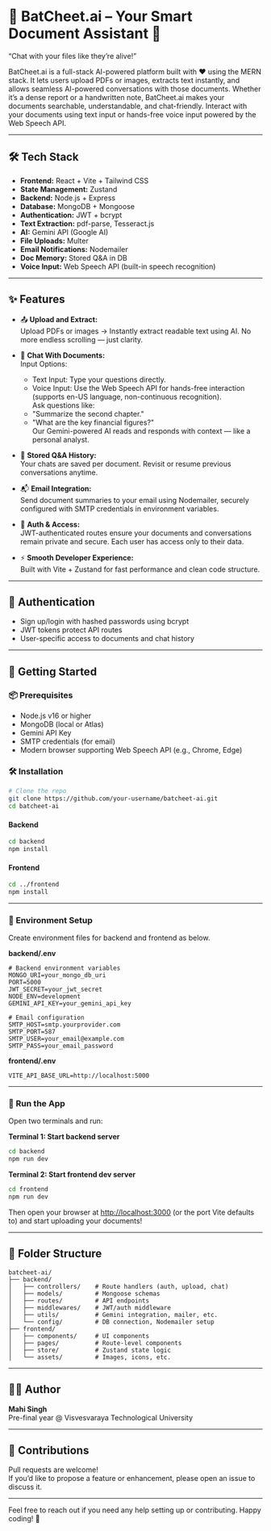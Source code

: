 # 🧠 BatCheet.ai – Your Smart Document Assistant 📄

“Chat with your files like they’re alive!”

BatCheet.ai is a full-stack AI-powered platform built with ❤️ using the MERN stack. It lets users upload PDFs or images, extracts text instantly, and allows seamless AI-powered conversations with those documents. Whether it’s a dense report or a handwritten note, BatCheet.ai makes your documents searchable, understandable, and chat-friendly. Interact with your documents using text input or hands-free voice input powered by the Web Speech API.

---

## 🛠 Tech Stack

- **Frontend:** React + Vite + Tailwind CSS  
- **State Management:** Zustand  
- **Backend:** Node.js + Express  
- **Database:** MongoDB + Mongoose  
- **Authentication:** JWT + bcrypt  
- **Text Extraction:** pdf-parse, Tesseract.js  
- **AI:** Gemini API (Google AI)  
- **File Uploads:** Multer  
- **Email Notifications:** Nodemailer  
- **Doc Memory:** Stored Q&A in DB  
- **Voice Input:** Web Speech API (built-in speech recognition)  

---

## ✨ Features

- 📤 **Upload and Extract:**  
  Upload PDFs or images → Instantly extract readable text using AI. No more endless scrolling — just clarity.

- 🤖 **Chat With Documents:**  
  Input Options:  
  - Text Input: Type your questions directly.  
  - Voice Input: Use the Web Speech API for hands-free interaction (supports en-US language, non-continuous recognition).  
  Ask questions like:  
  - "Summarize the second chapter."  
  - "What are the key financial figures?"  
  Our Gemini-powered AI reads and responds with context — like a personal analyst.

- 🧠 **Stored Q&A History:**  
  Your chats are saved per document. Revisit or resume previous conversations anytime.

- 📬 **Email Integration:**  
  Send document summaries to your email using Nodemailer, securely configured with SMTP credentials in environment variables.

- 🔐 **Auth & Access:**  
  JWT-authenticated routes ensure your documents and conversations remain private and secure. Each user has access only to their data.

- ⚡ **Smooth Developer Experience:**  
  Built with Vite + Zustand for fast performance and clean code structure.

---

## 🔐 Authentication

- Sign up/login with hashed passwords using bcrypt  
- JWT tokens protect API routes  
- User-specific access to documents and chat history  

---

## 🚀 Getting Started

### 📦 Prerequisites

- Node.js v16 or higher  
- MongoDB (local or Atlas)  
- Gemini API Key  
- SMTP credentials (for email)  
- Modern browser supporting Web Speech API (e.g., Chrome, Edge)  

### 🛠 Installation

```bash
# Clone the repo
git clone https://github.com/your-username/batcheet-ai.git
cd batcheet-ai
```

#### Backend

```bash
cd backend
npm install
```

#### Frontend

```bash
cd ../frontend
npm install
```

---

### 🔐 Environment Setup

Create environment files for backend and frontend as below.

**backend/.env**

```env
# Backend environment variables
MONGO_URI=your_mongo_db_uri
PORT=5000
JWT_SECRET=your_jwt_secret
NODE_ENV=development
GEMINI_API_KEY=your_gemini_api_key

# Email configuration
SMTP_HOST=smtp.yourprovider.com
SMTP_PORT=587
SMTP_USER=your_email@example.com
SMTP_PASS=your_email_password
```

**frontend/.env**

```env
VITE_API_BASE_URL=http://localhost:5000
```

---

### 🚀 Run the App

Open two terminals and run:

**Terminal 1: Start backend server**

```bash
cd backend
npm run dev
```

**Terminal 2: Start frontend dev server**

```bash
cd frontend
npm run dev
```

Then open your browser at [http://localhost:3000](http://localhost:3000) (or the port Vite defaults to) and start uploading your documents!

---

## 📂 Folder Structure

```
batcheet-ai/
├── backend/
│   ├── controllers/    # Route handlers (auth, upload, chat)
│   ├── models/         # Mongoose schemas
│   ├── routes/         # API endpoints
│   ├── middlewares/    # JWT/auth middleware
│   ├── utils/          # Gemini integration, mailer, etc.
│   └── config/         # DB connection, Nodemailer setup
├── frontend/
│   ├── components/     # UI components
│   ├── pages/          # Route-level components
│   ├── store/          # Zustand state logic
│   └── assets/         # Images, icons, etc.
```

---

## 🧑‍💻 Author

**Mahi Singh**  
Pre-final year @ Visvesvaraya Technological University

---

## 🤝 Contributions

Pull requests are welcome!  
If you’d like to propose a feature or enhancement, please open an issue to discuss it.

---

Feel free to reach out if you need any help setting up or contributing. Happy coding! 🚀